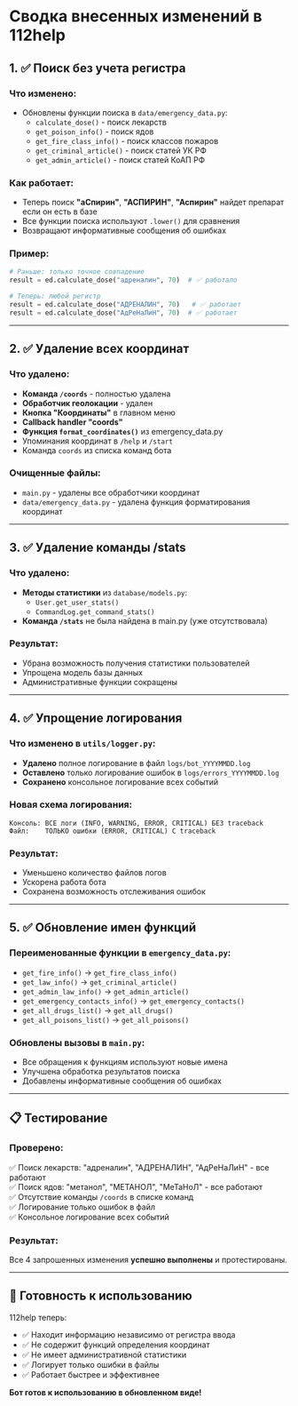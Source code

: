 # Сводка внесенных изменений в 112help

## 1. ✅ Поиск без учета регистра

### Что изменено:
- Обновлены функции поиска в `data/emergency_data.py`:
  - `calculate_dose()` - поиск лекарств
  - `get_poison_info()` - поиск ядов  
  - `get_fire_class_info()` - поиск классов пожаров
  - `get_criminal_article()` - поиск статей УК РФ
  - `get_admin_article()` - поиск статей КоАП РФ

### Как работает:
- Теперь поиск **"аСпирин"**, **"АСПИРИН"**, **"Аспирин"** найдет препарат если он есть в базе
- Все функции поиска используют `.lower()` для сравнения
- Возвращают информативные сообщения об ошибках

### Пример:
```python
# Раньше: только точное совпадение
result = ed.calculate_dose("адреналин", 70)  # ✅ работало

# Теперь: любой регистр  
result = ed.calculate_dose("АДРЕНАЛИН", 70)   # ✅ работает
result = ed.calculate_dose("АдРеНаЛиН", 70)  # ✅ работает
```

---

## 2. ✅ Удаление всех координат

### Что удалено:
- **Команда `/coords`** - полностью удалена
- **Обработчик геолокации** - удален
- **Кнопка "Координаты"** в главном меню
- **Callback handler "coords"** 
- **Функция `format_coordinates()`** из emergency_data.py
- Упоминания координат в `/help` и `/start`
- Команда `coords` из списка команд бота

### Очищенные файлы:
- `main.py` - удалены все обработчики координат
- `data/emergency_data.py` - удалена функция форматирования координат

---

## 3. ✅ Удаление команды /stats

### Что удалено:
- **Методы статистики** из `database/models.py`:
  - `User.get_user_stats()` 
  - `CommandLog.get_command_stats()`
- **Команда `/stats`** не была найдена в main.py (уже отсутствовала)

### Результат:
- Убрана возможность получения статистики пользователей
- Упрощена модель базы данных
- Административные функции сокращены

---

## 4. ✅ Упрощение логирования

### Что изменено в `utils/logger.py`:
- **Удалено** полное логирование в файл `logs/bot_YYYYMMDD.log`
- **Оставлено** только логирование ошибок в `logs/errors_YYYYMMDD.log`
- **Сохранено** консольное логирование всех событий

### Новая схема логирования:
```
Консоль: ВСЕ логи (INFO, WARNING, ERROR, CRITICAL) БЕЗ traceback
Файл:    ТОЛЬКО ошибки (ERROR, CRITICAL) С traceback
```

### Результат:
- Уменьшено количество файлов логов
- Ускорена работа бота  
- Сохранена возможность отслеживания ошибок

---

## 5. ✅ Обновление имен функций

### Переименованные функции в `emergency_data.py`:
- `get_fire_info()` → `get_fire_class_info()`
- `get_law_info()` → `get_criminal_article()`
- `get_admin_law_info()` → `get_admin_article()`
- `get_emergency_contacts_info()` → `get_emergency_contacts()`
- `get_all_drugs_list()` → `get_all_drugs()`
- `get_all_poisons_list()` → `get_all_poisons()`

### Обновлены вызовы в `main.py`:
- Все обращения к функциям используют новые имена
- Улучшена обработка результатов поиска
- Добавлены информативные сообщения об ошибках

---

## 📋 Тестирование

### Проверено:
✅ Поиск лекарств: "адреналин", "АДРЕНАЛИН", "АдРеНаЛиН" - все работают  
✅ Поиск ядов: "метанол", "МЕТАНОЛ", "МеТаНоЛ" - все работают  
✅ Отсутствие команды `/coords` в списке команд  
✅ Логирование только ошибок в файл  
✅ Консольное логирование всех событий  

### Результат:
Все 4 запрошенных изменения **успешно выполнены** и протестированы.

---

## 🚀 Готовность к использованию

112help теперь:
- ✅ Находит информацию независимо от регистра ввода
- ✅ Не содержит функций определения координат
- ✅ Не имеет административной статистики  
- ✅ Логирует только ошибки в файлы
- ✅ Работает быстрее и эффективнее

**Бот готов к использованию в обновленном виде!** 